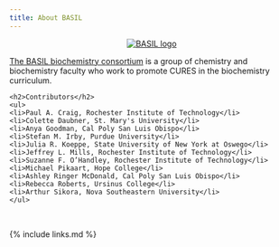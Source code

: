 ```yaml
---
title: About BASIL
---
```

<div class="row">
  <div class="col-md-2" align="center">
    <a href="{{ site.basil_site }}"><img src="{{ relative_root_path }}/assets/img/basil_main_logo.jpg" alt="BASIL logo" /></a>
  </div>
  <div class="col-md-8">
    <p><a href="{{ site.basil_site }}">The BASIL biochemistry consortium</a> is a group of chemistry and biochemistry faculty who work to promote
    CURES in the biochemistry curriculum.</p>

    <h2>Contributors</h2>
    <ul>
    <li>Paul A. Craig, Rochester Institute of Technology</li>
    <li>Colette Daubner, St. Mary's University</li>
    <li>Anya Goodman, Cal Poly San Luis Obispo</li>
    <li>Stefan M. Irby, Purdue University</li>
    <li>Julia R. Koeppe, State University of New York at Oswego</li>
    <li>Jeffrey L. Mills, Rochester Institute of Technology</li>
    <li>Suzanne F. O’Handley, Rochester Institute of Technology</li>
    <li>Michael Pikaart, Hope College</li>
    <li>Ashley Ringer McDonald, Cal Poly San Luis Obispo</li>
    <li>Rebecca Roberts, Ursinus College</li>
    <li>Arthur Sikora, Nova Southeastern University</li>
    </ul>
  </div>
</div>
<br/>

{% include links.md %}
